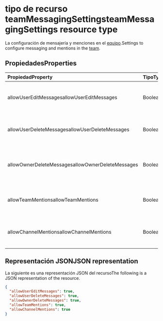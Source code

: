 # <a name="teammessagingsettings-resource-type"></a><span data-ttu-id="3a022-101">tipo de recurso teamMessagingSettings</span><span class="sxs-lookup"><span data-stu-id="3a022-101">teamMessagingSettings resource type</span></span>



<span data-ttu-id="3a022-102">La configuración de mensajería y menciones en el [equipo](team.md).</span><span class="sxs-lookup"><span data-stu-id="3a022-102">Settings to configure messaging and mentions in the [team](team.md).</span></span>

## <a name="properties"></a><span data-ttu-id="3a022-103">Propiedades</span><span class="sxs-lookup"><span data-stu-id="3a022-103">Properties</span></span>
| <span data-ttu-id="3a022-104">Propiedad</span><span class="sxs-lookup"><span data-stu-id="3a022-104">Property</span></span>     | <span data-ttu-id="3a022-105">Tipo</span><span class="sxs-lookup"><span data-stu-id="3a022-105">Type</span></span>   |<span data-ttu-id="3a022-106">Descripción</span><span class="sxs-lookup"><span data-stu-id="3a022-106">Description</span></span>|
|:---------------|:--------|:----------|
|<span data-ttu-id="3a022-107">allowUserEditMessages</span><span class="sxs-lookup"><span data-stu-id="3a022-107">allowUserEditMessages</span></span>|<span data-ttu-id="3a022-108">Booleano</span><span class="sxs-lookup"><span data-stu-id="3a022-108">Boolean</span></span>|<span data-ttu-id="3a022-109">Si se establece en true, los usuarios puede editar sus mensajes.</span><span class="sxs-lookup"><span data-stu-id="3a022-109">If set to true, users can edit their messages.</span></span>|
|<span data-ttu-id="3a022-110">allowUserDeleteMessages</span><span class="sxs-lookup"><span data-stu-id="3a022-110">allowUserDeleteMessages</span></span>|<span data-ttu-id="3a022-111">Booleano</span><span class="sxs-lookup"><span data-stu-id="3a022-111">Boolean</span></span>|<span data-ttu-id="3a022-112">Si se establece en true, los usuarios puede eliminar sus mensajes.</span><span class="sxs-lookup"><span data-stu-id="3a022-112">If set to true, users can delete their messages.</span></span>|
|<span data-ttu-id="3a022-113">allowOwnerDeleteMessages</span><span class="sxs-lookup"><span data-stu-id="3a022-113">allowOwnerDeleteMessages</span></span>|<span data-ttu-id="3a022-114">Booleano</span><span class="sxs-lookup"><span data-stu-id="3a022-114">Boolean</span></span>|<span data-ttu-id="3a022-115">Si se establece en true, propietarios puede eliminar cualquier mensaje.</span><span class="sxs-lookup"><span data-stu-id="3a022-115">If set to true, owners can delete any message.</span></span>|
|<span data-ttu-id="3a022-116">allowTeamMentions</span><span class="sxs-lookup"><span data-stu-id="3a022-116">allowTeamMentions</span></span>|<span data-ttu-id="3a022-117">Booleano</span><span class="sxs-lookup"><span data-stu-id="3a022-117">Boolean</span></span>|<span data-ttu-id="3a022-118">Si establece en true, se permiten menciones de @team.</span><span class="sxs-lookup"><span data-stu-id="3a022-118">If set to true, @team mentions are allowed.</span></span>|
|<span data-ttu-id="3a022-119">allowChannelMentions</span><span class="sxs-lookup"><span data-stu-id="3a022-119">allowChannelMentions</span></span>|<span data-ttu-id="3a022-120">Booleano</span><span class="sxs-lookup"><span data-stu-id="3a022-120">Boolean</span></span>|<span data-ttu-id="3a022-121">Si establece en true, se permiten menciones de @channel.</span><span class="sxs-lookup"><span data-stu-id="3a022-121">If set to true, @channel mentions are allowed.</span></span>|

## <a name="json-representation"></a><span data-ttu-id="3a022-122">Representación JSON</span><span class="sxs-lookup"><span data-stu-id="3a022-122">JSON representation</span></span>

<span data-ttu-id="3a022-123">La siguiente es una representación JSON del recurso</span><span class="sxs-lookup"><span data-stu-id="3a022-123">The following is a JSON representation of the resource.</span></span>

<!-- {
  "blockType": "resource",
  "@odata.type": "microsoft.graph.teamMessagingSettings"
}-->

```json
{
  "allowUserEditMessages": true,
  "allowUserDeleteMessages": true,
  "allowOwnerDeleteMessages": true,
  "allowTeamMentions": true,
  "allowChannelMentions": true    
}
```

<!-- uuid: 8fcb5dbc-d5aa-4681-8e31-b001d5168d79
2015-10-25 14:57:30 UTC -->
<!-- {
  "type": "#page.annotation",
  "description": "team's messagingSettings resource",
  "keywords": "",
  "section": "documentation",
  "tocPath": ""
}-->
